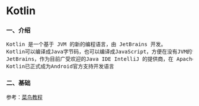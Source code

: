 # Kotlin
### 一、介绍
<pre>
Kotlin 是一个基于 JVM 的新的编程语言，由 JetBrains 开发。
Kotlin可以编译成Java字节码，也可以编译成JavaScript，方便在没有JVM的设备上运行。
JetBrains，作为目前广受欢迎的Java IDE IntelliJ 的提供商，在 Apache 许可下已经开源其Kotlin 编程语言。
Kotlin已正式成为Android官方支持开发语言
</pre>
### 二、基础
参考：[菜鸟教程](http://www.runoob.com/kotlin/kotlin-tutorial.html)

